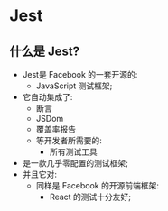 # Jest

## 什么是 Jest?

- Jest是 Facebook 的一套开源的:
    -  JavaScript 测试框架;
- 它自动集成了:
    - 断言
    - JSDom
    - 覆盖率报告
    - 等开发者所需要的:
        - 所有测试工具
- 是一款几乎零配置的测试框架;
- 并且它对:
    - 同样是 Facebook 的开源前端框架:
        -  React 的测试十分友好;
